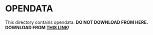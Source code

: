 # OPENDATA

This directory contains opendata.
**DO NOT DOWNLOAD FROM HERE. DOWNLOAD FROM [THIS LINK](https://opendata.a01sa01to.com/covid19_ibaraki/)!**
